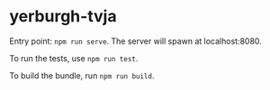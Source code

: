 # yerburgh-tvja

Entry point: `npm run serve`.
The server will spawn at localhost:8080.

To run the tests, use `npm run test`.

To build the bundle, run `npm run build`.
